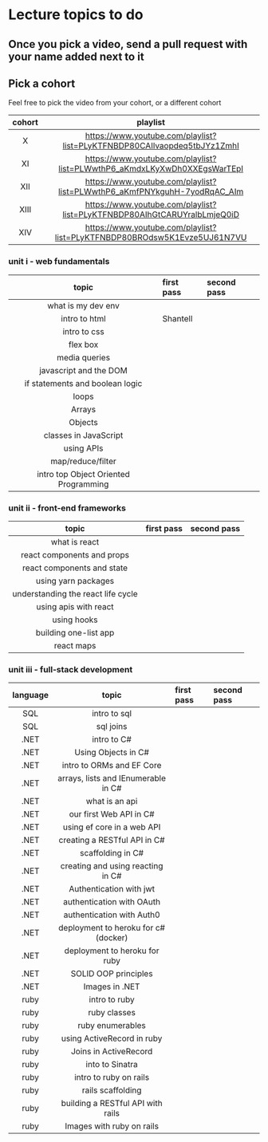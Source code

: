 # Lecture topics to do

## Once you pick a video, send a pull request with your name added next to it

## Pick a cohort

Feel free to pick the video from your cohort, or a different cohort

| cohort |                                 playlist                                 |
| :----: | :----------------------------------------------------------------------: |
|   X    | https://www.youtube.com/playlist?list=PLyKTFNBDP80CAIlvaopdeq5tbJYz1ZmhI |
|   XI   | https://www.youtube.com/playlist?list=PLWwthP6_aKmdxLKyXwDh0XXEgsWarTEpI |
|  XII   | https://www.youtube.com/playlist?list=PLWwthP6_aKmfPNYkguhH-7yodRqAC_AIm |
|  XIII  | https://www.youtube.com/playlist?list=PLyKTFNBDP80AIhGtCARUYralbLmjeQ0iD |
|  XIV   | https://www.youtube.com/playlist?list=PLyKTFNBDP80BROdsw5K1Evze5UJ61N7VU |

### unit i - web fundamentals

|                 topic                 | first pass | second pass |
| :-----------------------------------: | :--------- | :---------- |
|          what is my dev env           |            |             |
|             intro to html             | Shantell   |             |
|             intro to css              |            |             |
|               flex box                |            |             |
|             media queries             |            |             |
|        javascript and the DOM         |            |             |
|    if statements and boolean logic    |            |             |
|                 loops                 |            |             |
|                Arrays                 |            |             |
|                Objects                |            |             |
|         classes in JavaScript         |            |             |
|              using APIs               |            |             |
|           map/reduce/filter           |            |             |
| intro top Object Oriented Programming |            |             |

### unit ii - front-end frameworks

|               topic                | first pass | second pass |
| :--------------------------------: | :--------- | :---------- |
|           what is react            |            |             |
|     react components and props     |            |             |
|     react components and state     |            |             |
|        using yarn packages         |            |             |
| understanding the react life cycle |            |             |
|       using apis with react        |            |             |
|            using hooks             |            |             |
|       building one-list app        |            |             |
|             react maps             |            |             |

### unit iii - full-stack development

| language |                topic                 | first pass | second pass |
| :------: | :----------------------------------: | :--------- | :---------- |
|   SQL    |             intro to sql             |            |             |
|   SQL    |              sql joins               |            |             |
|   .NET   |             intro to C#              |            |             |
|   .NET   |         Using Objects in C#          |            |             |
|   .NET   |      intro to ORMs and EF Core       |            |             |
|   .NET   | arrays, lists and IEnumerable in C#  |            |             |
|   .NET   |            what is an api            |            |             |
|   .NET   |       our first Web API in C#        |            |             |
|   .NET   |      using ef core in a web API      |            |             |
|   .NET   |     creating a RESTful API in C#     |            |             |
|   .NET   |          scaffolding in C#           |            |             |
|   .NET   |  creating and using reacting in C#   |            |             |
|   .NET   |       Authentication with jwt        |            |             |
|   .NET   |      authentication with OAuth       |            |             |
|   .NET   |      authentication with Auth0       |            |             |
|   .NET   | deployment to heroku for c# (docker) |            |             |
|   .NET   |    deployment to heroku for ruby     |            |             |
|   .NET   |         SOLID OOP principles         |            |             |
|   .NET   |            Images in .NET            |            |             |
|   ruby   |            intro to ruby             |            |             |
|   ruby   |             ruby classes             |            |             |
|   ruby   |           ruby enumerables           |            |             |
|   ruby   |      using ActiveRecord in ruby      |            |             |
|   ruby   |        Joins in ActiveRecord         |            |             |
|   ruby   |           into to Sinatra            |            |             |
|   ruby   |        intro to ruby on rails        |            |             |
|   ruby   |          rails scaffolding           |            |             |
|   ruby   |  building a RESTful API with rails   |            |             |
|   ruby   |      Images with ruby on rails       |            |             |
